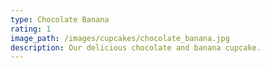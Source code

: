 ```yaml
---
type: Chocolate Banana
rating: 1
image_path: /images/cupcakes/chocolate_banana.jpg
description: Our delicious chocolate and banana cupcake. 
---
```

